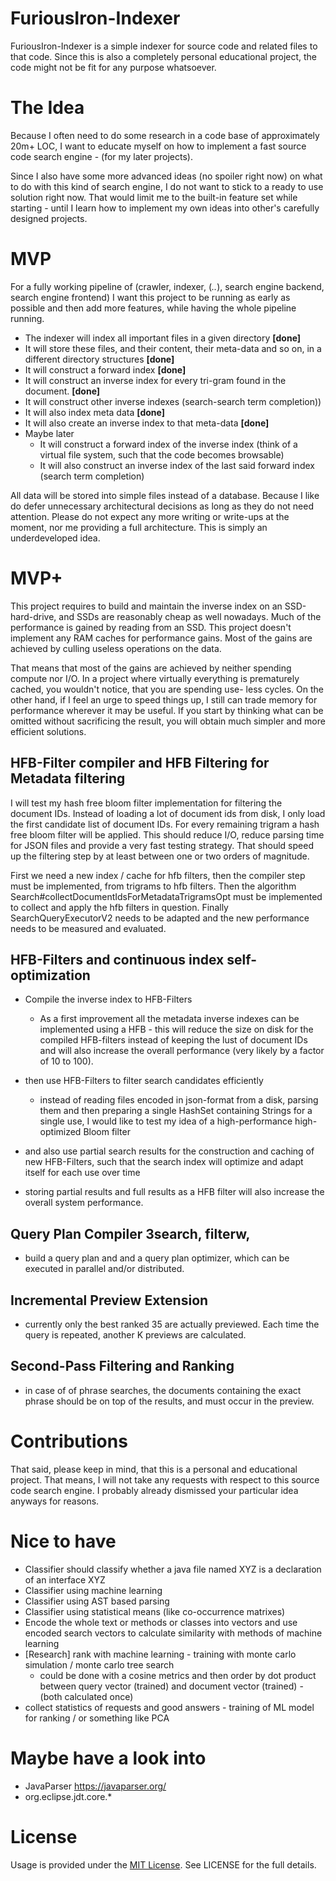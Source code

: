 # FuriousIron-Indexer

FuriousIron-Indexer is a simple indexer for source code and related files to that code. Since this is
also a completely personal educational project, the code might not be fit for any purpose whatsoever.

# The Idea

Because I often need to do some research in a code base of approximately 20m+ LOC, I want to educate
myself on how to implement a fast source code search engine - (for my later projects).

Since I also have some more advanced ideas (no spoiler right now) on what to do with this kind of search
engine, I do not want to stick to a ready to use solution right now. That would limit me to the built-in 
feature set while starting - until I learn how to implement my own ideas into other's carefully designed
projects.

# MVP

For a fully working pipeline of (crawler, indexer, (*..*), search engine backend, search engine frontend)
I want this project to be running as early as possible and then add more features, while having the whole
pipeline running.

* The indexer will index all important files in a given directory __[done]__
* It will store these files, and their content, their meta-data and so on, in a different directory structures __[done]__
* It will construct a forward index __[done]__
* It will construct an inverse index for every tri-gram found in the document. __[done]__
* It will construct other inverse indexes (search-search term completion))
* It will also index meta data __[done]__
* It will also create an inverse index to that meta-data __[done]__
* Maybe later
  * It will construct a forward index of the inverse index (think of a virtual file system, such that the code becomes browsable)
  * It will also construct an inverse index of the last said forward index (search term completion)

All data will be stored into simple files instead of a database. Because I like do defer unnecessary 
architectural decisions as long as they do not need attention. Please do not expect any more writing
or write-ups at the moment, nor me providing a full architecture. This is simply an underdeveloped 
idea. 

# MVP+

This project requires to build and maintain the inverse index on an SSD-hard-drive, and SSDs are 
reasonably cheap as well nowadays. Much of the performance is gained by reading from an SSD. This 
project doesn't implement any RAM caches for performance gains. Most of the gains are achieved by 
culling useless operations on the data. 

That means that most of the gains are achieved by neither spending compute nor I/O. In a project
where virtually everything is prematurely cached, you wouldn't notice, that you are spending use-
less cycles. On the other hand, if I feel an urge to speed things up, I still can trade memory 
for performance wherever it may be useful. If you start by thinking what can be omitted without
sacrificing the result, you will obtain much simpler and more efficient solutions.

## HFB-Filter compiler and HFB Filtering for Metadata filtering

I will test my hash free bloom filter implementation for filtering the document IDs. Instead of
loading a lot of document ids from disk, I only load the first candidate list of document IDs. 
For every remaining trigram a hash free bloom filter will be applied. This should reduce I/O, 
reduce parsing time for JSON files and provide a very fast testing strategy. That should speed 
up the filtering step by at least between one or two orders of magnitude.

First we need a new index / cache for hfb filters, then the compiler step must be implemented,
from trigrams to hfb filters. Then the algorithm Search#collectDocumentIdsForMetadataTrigramsOpt
must be implemented to collect and apply the hfb filters in question. Finally SearchQueryExecutorV2
needs to be adapted and the new performance needs to be measured and evaluated.

## HFB-Filters and continuous index self-optimization

* Compile the inverse index to HFB-Filters
  * As a first improvement all the metadata inverse indexes can be implemented using a HFB - 
    this will reduce the size on disk for the compiled HFB-filters instead of keeping the 
    lust of document IDs and will also increase the overall performance (very likely by a factor of 10 to 100). 
  
* then use HFB-Filters to filter search candidates efficiently
  * instead of reading files encoded in json-format from a disk, parsing them and then preparing 
    a single HashSet containing Strings for a single use, I would like to test my idea of a 
    high-performance high-optimized Bloom filter
* and also use partial search results for the construction and caching of new HFB-Filters, such that the search index will optimize and adapt itself for each use over time
* storing partial results and full results as a HFB filter will also increase the overall system
  performance.

## Query Plan Compiler 3search, filterw,

* build a query plan and and a query plan optimizer, which can be executed in parallel and/or distributed.

## Incremental Preview Extension

* currently only the best ranked 35 are actually previewed. Each time the query is repeated, another
  K previews are calculated.
  
## Second-Pass Filtering and Ranking

* in case of of phrase searches, the documents containing the exact phrase should be on top of the results, 
  and must occur in the preview.

# Contributions

That said, please keep in mind, that this is a personal and educational project. That means, I will
not take any requests with respect to this source code search engine. I probably already dismissed 
your particular idea anyways for reasons.

# Nice to have

* Classifier should classify whether a java file named XYZ is a declaration of an interface XYZ
* Classifier using machine learning
* Classifier using AST based parsing
* Classifier using statistical means (like co-occurrence matrixes)
* Encode the whole text or methods or classes into vectors and use encoded search vectors to calculate similarity with methods of machine learning
* [Research] rank with machine learning - training with monte carlo simulation / monte carlo tree search
  * could be done with a cosine metrics and then order by dot product between query vector (trained) and document vector (trained) - (both calculated once) 
* collect statistics of requests and good answers -  training of ML model for ranking / or something like PCA

# Maybe have a look into

* JavaParser  https://javaparser.org/
* org.eclipse.jdt.core.*

# License

Usage is provided under the [MIT License](http://opensource.org/licenses/mit-license.php). See LICENSE for the full details.
